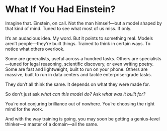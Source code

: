 # What If You Had Einstein?

Imagine that. Einstein, on call. Not the man himself—but a model shaped by that kind of mind. Tuned to see what most of us miss. If only.

It’s an audacious idea. My word. But it points to something real. Models aren’t people—they’re built things. Trained to think in certain ways. To notice what others overlook.

Some are generalists, useful across a hundred tasks. Others are specialists—tuned for legal reasoning, scientific discovery, or even writing poetry. Some are fast and lightweight, built to run on your phone. Others are massive, built to run in data centers and tackle enterprise-grade tasks.

They don’t all think the same. It depends on what they were made for.

So don’t just ask *what can this model do?* Ask *what was it built for?*

You’re not conjuring brilliance out of nowhere. You’re choosing the right mind for the work.

And with the way training is going, you may soon be getting a genius-level thinker—a master of a domain—all the same.
